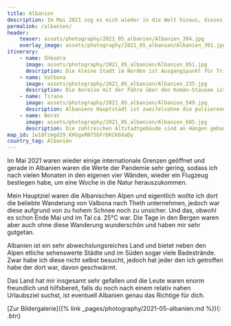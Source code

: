 ```yaml
---
title: Albanien
description: Im Mai 2021 zog es mich wieder in die Welt hinaus, dieses Mal in die Albanischen Alpen. Meine Route und Tipps rund um das kleine Land auf dem Balkan findest du hier. 
permalink: /albanien/
header:
    teaser: assets/photography/2021_05_albanien/Albanien_304.jpg
    overlay_image: assets/photography/2021_05_albanien/Albanien_391.jpg
itinerary:
    - name: Shkodra
      image: assets/photography/2021_05_albanien/Albanien_051.jpg
      description: Die kleine Stadt im Norden ist Ausgangspunkt für Trips nach Valbona und Theth. Solltest du die Wanderung zwischen den zwei Tälern machen, kommst du normalerweise am Ende auch hier wieder an. Shkodra (oder Shkodër) selbst, hat mir gut gefallen und ich hätte hier sicherlich 1-2 Tage mehr verweilen können, um die Gegend mit dem Fahrrad zu erkunden, weil ich aber zügig in den Norden wollte, war ich nur einen halben Tag da.
    - name: Valbona
      image: assets/photography/2021_05_albanien/Albanien_235.jpg
      description: Die Anreise mit der Fähre über den Koman-Stausee ist bereits ein tolles Erlebnis. Im Valbona-Tal angekommen, gibt es Berggipfel soweit das Auge sehen kann und etliche Pfade laden zu längeren Wanderungen ein. Größere Hotels, Restaurants oder Supermärkte gibt es hier noch nicht und so übernachtet man vorwiegend in kleinen Gasthäusern, in denen man auch bekocht wird.
    - name: Tirana
      image: assets/photography/2021_05_albanien/Albanien_549.jpg
      description: Albaniens Hauptstadt ist zweifelsohne die pulsierende Metropole des Landes. Rund um den zentralen Skanderbeg-Platz gibt es unzählige Cafés, Restaurants und Museen zu entdecken. Aber auch im städtischen Park oder dem nahegelegenen Dajti-Nationalpark lässt sich eine gute Zeit verbringen. Wenn du hier bist, besuche in jedem Fall die tägliche Free-Walking-Tour.
    - name: Berat
      image: assets/photography/2021_05_albanien/Albanien_605.jpg
      description: Die zahlreichen Altstadtgebäude sind an Hängen gebaut, sodass es viele Aussichtspunkte in der Stadt gibt. Berat zählt als UNESCO-Weltkulturerbe und ist definitiv eine sehenswerte, wenn auch sehr kleine Stadt. Die Hauptsehenswürdigkeiten sind daher zwar schnell erkundet, jedoch fand ich den Charme der Stadt sehr entspannend, weswegen sich auch einige Tage hier verbringen lassen würden.
map_id: 1w18Fzmgd29_KHGgxRN75bFrbKCK6XaDy
country_tag: Albanien
---
```


Im Mai 2021 waren wieder einige internationale Grenzen geöffnet und gerade in Albanien waren die Werte der Pandemie sehr gering, 
sodass ich nach vielen Monaten in den eigenen vier Wänden, wieder ein Flugzeug bestiegen habe, um eine Woche in die Natur herauszukommen.

Mein Hauptziel waren die Albanischen Alpen und eigentlich wollte ich dort die beliebte Wanderung von Valbona nach Theth unternehmen, 
jedoch war diese aufgrund von zu hohem Schnee noch zu unsicher. Und das, obwohl es schon Ende Mai und im Tal ca. 25°C war. 
Die Tage in den Bergen waren aber auch ohne diese Wanderung wunderschön und haben mir sehr gutgetan.

Albanien ist ein sehr abwechslungsreiches Land und bietet neben den Alpen etliche sehenswerte Städte und im Süden sogar viele Badestrände. 
Zwar habe ich diese nicht selbst besucht, jedoch hat jeder den ich getroffen habe der dort war, davon geschwärmt.

Das Land hat mir insgesamt sehr gefallen und die Leute waren enorm freundlich und hilfsbereit, 
falls du noch nach einem relativ nahen Urlaubsziel suchst, ist eventuell Albanien genau das Richtige für dich.

[Zur Bildergalerie]({% link _pages/photography/2021-05-albanien.md %}){: .btn}